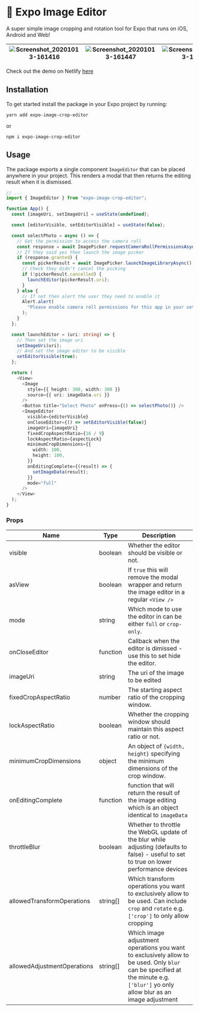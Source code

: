 # 🌁 Expo Image Editor

A super simple image cropping and rotation tool for Expo that runs on iOS, Android and Web!

| ![Screenshot_20201013-161416](https://user-images.githubusercontent.com/31568400/95880744-c0ac9980-0d6f-11eb-8610-73d291f1013b.jpg) | ![Screenshot_20201013-161447](https://user-images.githubusercontent.com/31568400/95880752-c2765d00-0d6f-11eb-8345-ca7420fabf9b.jpg) | ![Screenshot_20201013-161347](https://user-images.githubusercontent.com/31568400/95880755-c30ef380-0d6f-11eb-9567-4eaf188a18d6.jpg) |
| ----------------------------------------------------------------------------------------------------------------------------------- | ----------------------------------------------------------------------------------------------------------------------------------- | ----------------------------------------------------------------------------------------------------------------------------------- |

Check out the demo on Netlify <a href="https://expo-image-cropping.netlify.app/">here</a>

## Installation

To get started install the package in your Expo project by running:

```
yarn add expo-image-crop-editor
```

or

```
npm i expo-image-crop-editor
```

## Usage

The package exports a single component `ImageEditor` that can be placed anywhere in your project. This renders a modal that then returns the editing result when it is dismissed.

```typescript
// ...
import { ImageEditor } from "expo-image-crop-editor";

function App() {
  const [imageUri, setImageUri] = useState(undefined);

  const [editorVisible, setEditorVisible] = useState(false);

  const selectPhoto = async () => {
    // Get the permission to access the camera roll
    const response = await ImagePicker.requestCameraRollPermissionsAsync();
    // If they said yes then launch the image picker
    if (response.granted) {
      const pickerResult = await ImagePicker.launchImageLibraryAsync();
      // Check they didn't cancel the picking
      if (!pickerResult.cancelled) {
        launchEditor(pickerResult.uri);
      }
    } else {
      // If not then alert the user they need to enable it
      Alert.alert(
        "Please enable camera roll permissions for this app in your settings."
      );
    }
  };

  const launchEditor = (uri: string) => {
    // Then set the image uri
    setImageUri(uri);
    // And set the image editor to be visible
    setEditorVisible(true);
  };

  return (
    <View>
      <Image
        style={{ height: 300, width: 300 }}
        source={{ uri: imageData.uri }}
      />
      <Button title="Select Photo" onPress={() => selectPhoto()} />
      <ImageEditor
        visible={editorVisible}
        onCloseEditor={() => setEditorVisible(false)}
        imageUri={imageUri}
        fixedCropAspectRatio={16 / 9}
        lockAspectRatio={aspectLock}
        minimumCropDimensions={{
          width: 100,
          height: 100,
        }}
        onEditingComplete={(result) => {
          setImageData(result);
        }}
        mode="full"
      />
    </View>
  );
}
```

### Props

| Name                        | Type     | Description                                                                                                                                                                      |
| --------------------------- | -------- | -------------------------------------------------------------------------------------------------------------------------------------------------------------------------------- |
| visible                     | boolean  | Whether the editor should be visible or not.                                                                                                                                     |
| asView                      | boolean  | If `true` this will remove the modal wrapper and return the image editor in a regular `<View />`                                                                                 |
| mode                        | string   | Which mode to use the editor in can be either `full` or `crop-only`.                                                                                                             |
| onCloseEditor               | function | Callback when the editor is dimissed - use this to set hide the editor.                                                                                                          |
| imageUri                    | string   | The uri of the image to be edited                                                                                                                                                |
| fixedCropAspectRatio        | number   | The starting aspect ratio of the cropping window.                                                                                                                                |
| lockAspectRatio             | boolean  | Whether the cropping window should maintain this aspect ratio or not.                                                                                                            |
| minimumCropDimensions       | object   | An object of `{width, height}` specifying the minimum dimensions of the crop window.                                                                                             |
| onEditingComplete           | function | function that will return the result of the image editing which is an object identical to `imageData`                                                                            |
| throttleBlur                | boolean  | Whether to throttle the WebGL update of the blur while adjusting (defaults to false) - useful to set to true on lower performance devices                                        |
| allowedTransformOperations  | string[] | Which transform operations you want to exclusively allow to be used. Can include `crop` and `rotate` e.g. `['crop']` to only allow cropping                                      |
| allowedAdjustmentOperations | string[] | Which image adjustment operations you want to exclusively allow to be used. Only `blur` can be specified at the minute e.g. `['blur']` yo only allow blur as an image adjustment |
